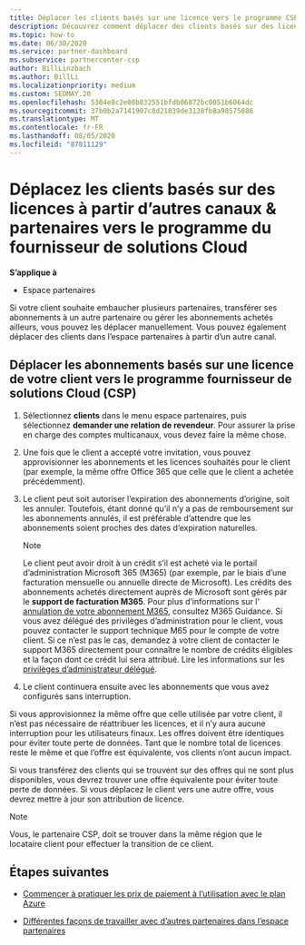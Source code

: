 ```yaml
---
title: Déplacer les clients basés sur une licence vers le programme CSP
description: Découvrez comment déplacer des clients basés sur des licences à partir d’autres canaux ou d’un autre partenaire dans le programme du fournisseur de solutions Cloud (CSP) dans l’espace partenaires.
ms.topic: how-to
ms.date: 06/30/2020
ms.service: partner-dashboard
ms.subservice: partnercenter-csp
author: BillLinzbach
ms.author: BillLi
ms.localizationpriority: medium
ms.custom: SEOMAY.20
ms.openlocfilehash: 5304e8c2e00b832551bfdb06872bc0051b6064dc
ms.sourcegitcommit: 37b0b2a7141907c8d21839de3128fb8a98575886
ms.translationtype: MT
ms.contentlocale: fr-FR
ms.lasthandoff: 08/05/2020
ms.locfileid: "87811129"
---
```

# <a name="move-license-based-customers-from-other-channels--partners-to-the-cloud-solution-provider-program"></a>Déplacez les clients basés sur des licences à partir d’autres canaux & partenaires vers le programme du fournisseur de solutions Cloud

**S’applique à**

- Espace partenaires

Si votre client souhaite embaucher plusieurs partenaires, transférer ses abonnements à un autre partenaire ou gérer les abonnements achetés ailleurs, vous pouvez les déplacer manuellement. Vous pouvez également déplacer des clients dans l’espace partenaires à partir d’un autre canal.

## <a name="move-your-customers-license-based-subscriptions-to-the-cloud-solution-provider-program-csp"></a>Déplacer les abonnements basés sur une licence de votre client vers le programme fournisseur de solutions Cloud (CSP)

1. Sélectionnez **clients** dans le menu espace partenaires, puis sélectionnez **demander une relation de revendeur**. Pour assurer la prise en charge des comptes multicanaux, vous devez faire la même chose.

2. Une fois que le client a accepté votre invitation, vous pouvez approvisionner les abonnements et les licences souhaités pour le client (par exemple, la même offre Office 365 que celle que le client a achetée précédemment).

3. Le client peut soit autoriser l’expiration des abonnements d’origine, soit les annuler. Toutefois, étant donné qu’il n’y a pas de remboursement sur les abonnements annulés, il est préférable d’attendre que les abonnements soient proches des dates d’expiration naturelles.


   >[!NOTE]
   >Le client peut avoir droit à un crédit s’il est acheté via le portail d’administration Microsoft 365 (M365) (par exemple, par le biais d’une facturation mensuelle ou annuelle directe de Microsoft). Les crédits des abonnements achetés directement auprès de Microsoft sont gérés par le **support de facturation M365**. Pour plus d’informations sur l' [annulation de votre abonnement M365](https://docs.microsoft.com/microsoft-365/commerce/subscriptions/cancel-your-subscription), consultez M365 Guidance. Si vous avez délégué des privilèges d’administration pour le client, vous pouvez contacter le support technique M65 pour le compte de votre client. Si ce n’est pas le cas, demandez à votre client de contacter le support M365 directement pour connaître le nombre de crédits éligibles et la façon dont ce crédit lui sera attribué. Lire les informations sur les [privilèges d’administrateur délégué](customers-revoke-admin-privileges.md).


4. Le client continuera ensuite avec les abonnements que vous avez configurés sans interruption.

Si vous approvisionnez la même offre que celle utilisée par votre client, il n’est pas nécessaire de réattribuer les licences, et il n’y aura aucune interruption pour les utilisateurs finaux. Les offres doivent être identiques pour éviter toute perte de données. Tant que le nombre total de licences reste le même et que l’offre est équivalente, vos clients n’ont aucun impact.

Si vous transférez des clients qui se trouvent sur des offres qui ne sont plus disponibles, vous devrez trouver une offre équivalente pour éviter toute perte de données. Si vous déplacez le client vers une autre offre, vous devrez mettre à jour son attribution de licence.

>[!NOTE]
> Vous, le partenaire CSP, doit se trouver dans la même région que le locataire client pour effectuer la transition de ce client.

## <a name="next-steps"></a>Étapes suivantes

- [Commencer à pratiquer les prix de paiement à l’utilisation avec le plan Azure](azure-plan-get-started.md)
 

- [Différentes façons de travailler avec d’autres partenaires dans l’espace partenaires](work-with-other-partners.md)
